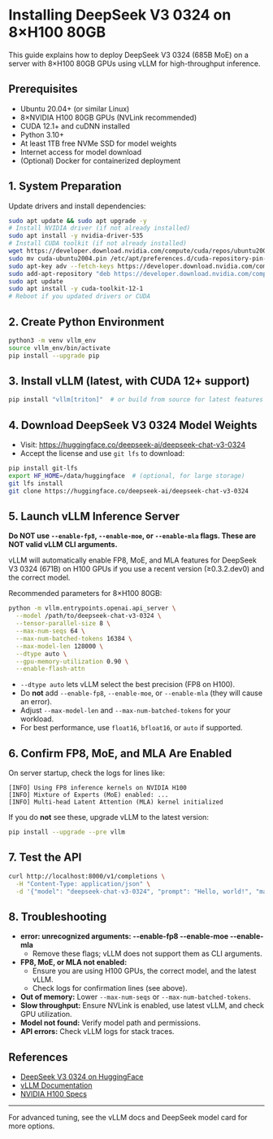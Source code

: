 # Installing DeepSeek V3 0324 on 8×H100 80GB

This guide explains how to deploy DeepSeek V3 0324 (685B MoE) on a server with 8×H100 80GB GPUs using vLLM for high-throughput inference.

## Prerequisites
- Ubuntu 20.04+ (or similar Linux)
- 8×NVIDIA H100 80GB GPUs (NVLink recommended)
- CUDA 12.1+ and cuDNN installed
- Python 3.10+
- At least 1TB free NVMe SSD for model weights
- Internet access for model download
- (Optional) Docker for containerized deployment

## 1. System Preparation
Update drivers and install dependencies:
```bash
sudo apt update && sudo apt upgrade -y
# Install NVIDIA driver (if not already installed)
sudo apt install -y nvidia-driver-535
# Install CUDA toolkit (if not already installed)
wget https://developer.download.nvidia.com/compute/cuda/repos/ubuntu2004/x86_64/cuda-ubuntu2004.pin
sudo mv cuda-ubuntu2004.pin /etc/apt/preferences.d/cuda-repository-pin-600
sudo apt-key adv --fetch-keys https://developer.download.nvidia.com/compute/cuda/repos/ubuntu2004/x86_64/3bf863cc.pub
sudo add-apt-repository "deb https://developer.download.nvidia.com/compute/cuda/repos/ubuntu2004/x86_64/ /"
sudo apt update
sudo apt install -y cuda-toolkit-12-1
# Reboot if you updated drivers or CUDA
```

## 2. Create Python Environment
```bash
python3 -m venv vllm_env
source vllm_env/bin/activate
pip install --upgrade pip
```

## 3. Install vLLM (latest, with CUDA 12+ support)
```bash
pip install "vllm[triton]"  # or build from source for latest features
```

## 4. Download DeepSeek V3 0324 Model Weights
- Visit: https://huggingface.co/deepseek-ai/deepseek-chat-v3-0324
- Accept the license and use `git lfs` to download:

```bash
pip install git-lfs
export HF_HOME=/data/huggingface  # (optional, for large storage)
git lfs install
git clone https://huggingface.co/deepseek-ai/deepseek-chat-v3-0324
```

## 5. Launch vLLM Inference Server
**Do NOT use `--enable-fp8`, `--enable-moe`, or `--enable-mla` flags. These are NOT valid vLLM CLI arguments.**

vLLM will automatically enable FP8, MoE, and MLA features for DeepSeek V3 0324 (671B) on H100 GPUs if you use a recent version (≥0.3.2.dev0) and the correct model.

Recommended parameters for 8×H100 80GB:

```bash
python -m vllm.entrypoints.openai.api_server \
  --model /path/to/deepseek-chat-v3-0324 \
  --tensor-parallel-size 8 \
  --max-num-seqs 64 \
  --max-num-batched-tokens 16384 \
  --max-model-len 128000 \
  --dtype auto \
  --gpu-memory-utilization 0.90 \
  --enable-flash-attn
```
- `--dtype auto` lets vLLM select the best precision (FP8 on H100).
- Do **not** add `--enable-fp8`, `--enable-moe`, or `--enable-mla` (they will cause an error).
- Adjust `--max-model-len` and `--max-num-batched-tokens` for your workload.
- For best performance, use `float16`, `bfloat16`, or `auto` if supported.

## 6. Confirm FP8, MoE, and MLA Are Enabled
On server startup, check the logs for lines like:

```
[INFO] Using FP8 inference kernels on NVIDIA H100
[INFO] Mixture of Experts (MoE) enabled: ...
[INFO] Multi-head Latent Attention (MLA) kernel initialized
```
If you do **not** see these, upgrade vLLM to the latest version:
```bash
pip install --upgrade --pre vllm
```

## 7. Test the API
```bash
curl http://localhost:8000/v1/completions \
  -H "Content-Type: application/json" \
  -d '{"model": "deepseek-chat-v3-0324", "prompt": "Hello, world!", "max_tokens": 128}'
```

## 8. Troubleshooting
- **error: unrecognized arguments: --enable-fp8 --enable-moe --enable-mla**
  - Remove these flags; vLLM does not support them as CLI arguments.
- **FP8, MoE, or MLA not enabled:**
  - Ensure you are using H100 GPUs, the correct model, and the latest vLLM.
  - Check logs for confirmation lines (see above).
- **Out of memory:** Lower `--max-num-seqs` or `--max-num-batched-tokens`.
- **Slow throughput:** Ensure NVLink is enabled, use latest vLLM, and check GPU utilization.
- **Model not found:** Verify model path and permissions.
- **API errors:** Check vLLM logs for stack traces.

## References
- [DeepSeek V3 0324 on HuggingFace](https://huggingface.co/deepseek-ai/deepseek-chat-v3-0324)
- [vLLM Documentation](https://vllm.readthedocs.io/en/latest/)
- [NVIDIA H100 Specs](https://www.nvidia.com/en-us/data-center/h100/)

---
For advanced tuning, see the vLLM docs and DeepSeek model card for more options. 